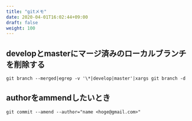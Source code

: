 ```yaml
---
title: "gitメモ"
date: 2020-04-01T16:02:44+09:00
draft: false
weight: 100
---
```


## developとmasterにマージ済みのローカルブランチを削除する

```
git branch --merged|egrep -v '\*|develop|master'|xargs git branch -d
```

## authorをammendしたいとき

```
git commit --amend --author="name <hoge@gmail.com>"
```
